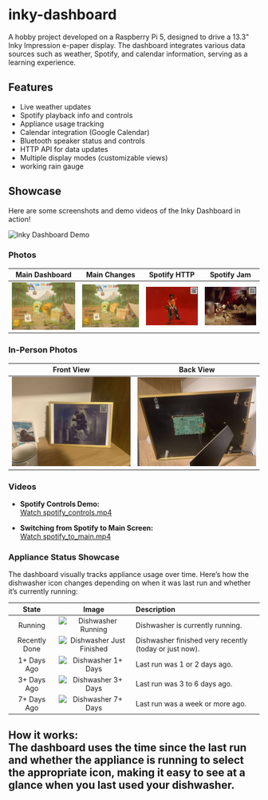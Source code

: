 # inky-dashboard
A hobby project developed on a Raspberry Pi 5, designed to drive a 13.3" Inky Impression e-paper display. The dashboard integrates various data sources such as weather, Spotify, and calendar information, serving as a learning experience.


## Features

- Live weather updates
- Spotify playback info and controls
- Appliance usage tracking
- Calendar integration (Google Calendar)
- Bluetooth speaker status and controls
- HTTP API for data updates
- Multiple display modes (customizable views)
- working rain gauge


## Showcase

Here are some screenshots and demo videos of the Inky Dashboard in action!

![Inky Dashboard Demo](images/ezgif.com-optimize.gif)

### Photos

| Main Dashboard | Main Changes | Spotify HTTP | Spotify Jam |
|:--------------:|:-----------:|:------------:|:-----------:|
| ![Main Dashboard](images/main(1).png) | ![Main Changes](images/main_changes(2).png) | ![Spotify HTTP](images/spotify_http(1).png) | ![Spotify Jam](images/spotify_jam(2).png) |

### In-Person Photos

| Front View | Back View |
|:----------:|:---------:|
| ![In Person](images/in_person.jpg) | ![Back](images/back.jpg) |

### Videos

- **Spotify Controls Demo:**  
  [Watch spotify_controls.mp4](images/spotify_controls.mp4)

- **Switching from Spotify to Main Screen:**  
  [Watch spotify_to_main.mp4](images/spotify_to_main.mp4)

### Appliance Status Showcase

The dashboard visually tracks appliance usage over time. Here’s how the dishwasher icon changes depending on when it was last run and whether it’s currently running:

| State | Image | Description |
|:-----:|:-----:|:------------|
| Running | ![Dishwasher Running](assets/appliances/dishwasher_2.png) | Dishwasher is currently running. |
| Recently Done | ![Dishwasher Just Finished](assets/appliances/dishwasher_1.png) | Dishwasher finished very recently (today or just now). |
| 1+ Days Ago | ![Dishwasher 1+ Days](assets/appliances/dishwasher_3.png) | Last run was 1 or 2 days ago. |
| 3+ Days Ago | ![Dishwasher 3+ Days](assets/appliances/dishwasher_4.png) | Last run was 3 to 6 days ago. |
| 7+ Days Ago | ![Dishwasher 7+ Days](assets/appliances/dishwasher_5.png) | Last run was a week or more ago. |

**How it works:**  
The dashboard uses the time since the last run and whether the appliance is running to select the appropriate icon, making it easy to see at a glance when you last used your dishwasher.
---
